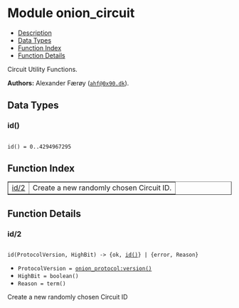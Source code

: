 

# Module onion_circuit #
* [Description](#description)
* [Data Types](#types)
* [Function Index](#index)
* [Function Details](#functions)

Circuit Utility Functions.

__Authors:__ Alexander Færøy ([`ahf@0x90.dk`](mailto:ahf@0x90.dk)).

<a name="types"></a>

## Data Types ##




### <a name="type-id">id()</a> ###


<pre><code>
id() = 0..4294967295
</code></pre>

<a name="index"></a>

## Function Index ##


<table width="100%" border="1" cellspacing="0" cellpadding="2" summary="function index"><tr><td valign="top"><a href="#id-2">id/2</a></td><td>Create a new randomly chosen Circuit ID.</td></tr></table>


<a name="functions"></a>

## Function Details ##

<a name="id-2"></a>

### id/2 ###

<pre><code>
id(ProtocolVersion, HighBit) -&gt; {ok, <a href="#type-id">id()</a>} | {error, Reason}
</code></pre>

<ul class="definitions"><li><code>ProtocolVersion = <a href="onion_protocol.md#type-version">onion_protocol:version()</a></code></li><li><code>HighBit = boolean()</code></li><li><code>Reason = term()</code></li></ul>

Create a new randomly chosen Circuit ID

